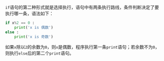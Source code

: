 `if`语句的第二种形式就是选择执行，语句中有两条执行路线，条件判断决定了要执行哪一条，语法如下：
```python
if x%2 == 0 :
    print('x is 偶数')
else :
    print('x is 奇数')
```
如果`x`除以`2`的余数为`0`，则`x`是偶数，程序执行第一条`print`语句；若余数不为`0`，则执行`else`后的第二个`print`语句。


